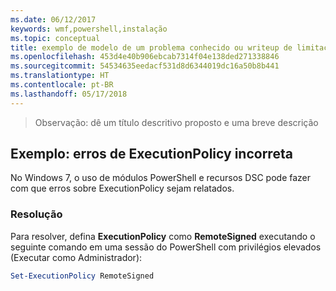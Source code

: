 ```yaml
---
ms.date: 06/12/2017
keywords: wmf,powershell,instalação
ms.topic: conceptual
title: exemplo de modelo de um problema conhecido ou writeup de limitação
ms.openlocfilehash: 453d4e40b906ebcab7314f04e138ded271338846
ms.sourcegitcommit: 54534635eedacf531d8d6344019dc16a50b8b441
ms.translationtype: HT
ms.contentlocale: pt-BR
ms.lasthandoff: 05/17/2018
---
```

>Observação: dê um título descritivo proposto e uma breve descrição

## <a name="example-erroneous-executionpolicy-errors"></a>Exemplo: erros de ExecutionPolicy incorreta ##
No Windows 7, o uso de módulos PowerShell e recursos DSC pode fazer com que erros sobre ExecutionPolicy sejam relatados.

### <a name="resolution"></a>Resolução

Para resolver, defina **ExecutionPolicy** como **RemoteSigned** executando o seguinte comando em uma sessão do PowerShell com privilégios elevados (Executar como Administrador):

```powershell
Set-ExecutionPolicy RemoteSigned
```
